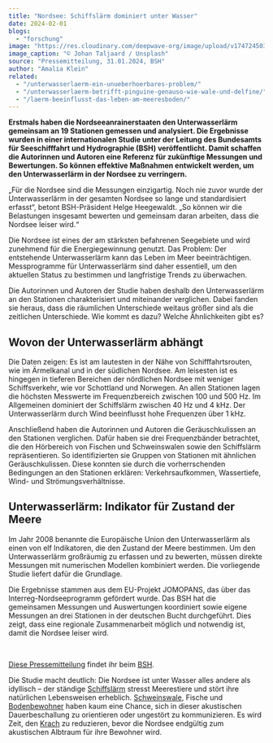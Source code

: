 ```yaml
---
title: "Nordsee: Schiffslärm dominiert unter Wasser"
date: 2024-02-01
blogs: 
  - "forschung"
image: "https://res.cloudinary.com/deepwave-org/image/upload/v1747245038/deepwave.org/containerschiff_schiffslaerm_nordsee_unsplash_johan_taljaard-scaled.jpg"
image_caption: "© Johan Taljaard / Unsplash"
source: "Pressemitteilung, 31.01.2024, BSH"
author: "Amalia Klein"
related: 
  - "/unterwasserlaerm-ein-unueberhoerbares-problem/"
  - "/unterwasserlaerm-betrifft-pinguine-genauso-wie-wale-und-delfine/"
  - "/laerm-beeinflusst-das-leben-am-meeresboden/"
---
```


**Erstmals haben die Nordseeanrainerstaaten den Unterwasserlärm gemeinsam an 19 Stationen gemessen und analysiert. Die Ergebnisse wurden in einer internationalen Studie unter der Leitung des Bundesamts für Seeschifffahrt und Hydrographie (BSH) veröffentlicht. Damit schaffen die Autorinnen und Autoren eine Referenz für zukünftige Messungen und Bewertungen. So können effektive Maßnahmen entwickelt werden, um den Unterwasserlärm in der Nordsee zu verringern.**

„Für die Nordsee sind die Messungen einzigartig. Noch nie zuvor wurde der Unterwasserlärm in der gesamten Nordsee so lange und standardisiert erfasst“, betont BSH\-Präsident Helge Heegewaldt. „So können wir die Belastungen insgesamt bewerten und gemeinsam daran arbeiten, dass die Nordsee leiser wird.“

Die Nordsee ist eines der am stärksten befahrenen Seegebiete und wird zunehmend für die Energiegewinnung genutzt. Das Problem: Der entstehende Unterwasserlärm kann das Leben im Meer beeinträchtigen. Messprogramme für Unterwasserlärm sind daher essentiell, um den aktuellen Status zu bestimmen und langfristige Trends zu überwachen.

Die Autorinnen und Autoren der Studie haben deshalb den Unterwasserlärm an den Stationen charakterisiert und miteinander verglichen. Dabei fanden sie heraus, dass die räumlichen Unterschiede weitaus größer sind als die zeitlichen Unterschiede. Wie kommt es dazu? Welche Ähnlichkeiten gibt es?

## Wovon der Unterwasserlärm abhängt

Die Daten zeigen: Es ist am lautesten in der Nähe von Schifffahrtsrouten, wie im Ärmelkanal und in der südlichen Nordsee. Am leisesten ist es hingegen in tieferen Bereichen der nördlichen Nordsee mit weniger Schiffsverkehr, wie vor Schottland und Norwegen. An allen Stationen lagen die höchsten Messwerte im Frequenzbereich zwischen 100 und 500 Hz. Im Allgemeinen dominiert der Schiffslärm zwischen 40 Hz und 4 kHz. Der Unterwasserlärm durch Wind beeinflusst hohe Frequenzen über 1 kHz.

Anschließend haben die Autorinnen und Autoren die Geräuschkulissen an den Stationen verglichen. Dafür haben sie drei Frequenzbänder betrachtet, die den Hörbereich von Fischen und Schweinswalen sowie den Schiffslärm repräsentieren. So identifizierten sie Gruppen von Stationen mit ähnlichen Geräuschkulissen. Diese konnten sie durch die vorherrschenden Bedingungen an den Stationen erklären: Verkehrsaufkommen, Wassertiefe, Wind- und Strömungsverhältnisse.

## Unterwasserlärm: Indikator für Zustand der Meere

Im Jahr 2008 benannte die Europäische Union den Unterwasserlärm als einen von elf Indikatoren, die den Zustand der Meere bestimmen. Um den Unterwasserlärm großräumig zu erfassen und zu bewerten, müssen direkte Messungen mit numerischen Modellen kombiniert werden. Die vorliegende Studie liefert dafür die Grundlage.

Die Ergebnisse stammen aus dem EU\-Projekt JOMOPANS, das über das Interreg-Nordseeprogramm gefördert wurde. Das BSH hat die gemeinsamen Messungen und Auswertungen koordiniert sowie eigene Messungen an drei Stationen in der deutschen Bucht durchgeführt. Dies zeigt, dass eine regionale Zusammenarbeit möglich und notwendig ist, damit die Nordsee leiser wird.

 

[Diese Pressemitteilung](https://www.bsh.de/SharedDocs/Pressemitteilungen/DE/Text_html/html_2024/Pressemitteilung-2024-31-01.html?nn=273150) findet ihr beim [BSH](https://www.bsh.de/).

Die Studie macht deutlich: Die Nordsee ist unter Wasser alles andere als idyllisch – der ständige [Schiffslärm](https://www.deepwave.org/unterwasserlaerm-ein-unueberhoerbares-problem/) stresst Meerestiere und stört ihre natürlichen Lebensweisen erheblich. [Schweinswale](https://www.deepwave.org/unterwasserlaerm-betrifft-pinguine-genauso-wie-wale-und-delfine/), Fische und [Bodenbewohner](https://www.deepwave.org/laerm-beeinflusst-das-leben-am-meeresboden/) haben kaum eine Chance, sich in dieser akustischen Dauerbeschallung zu orientieren oder ungestört zu kommunizieren. Es wird Zeit, den [Krach](https://www.deepwave.org/die-ozeane/laerm/) zu reduzieren, bevor die Nordsee endgültig zum akustischen Albtraum für ihre Bewohner wird.
